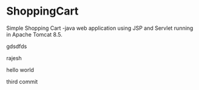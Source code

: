 # ShoppingCart
Simple Shopping Cart -java web application using JSP and Servlet running in Apache Tomcat 8.5.


gdsdfds

rajesh


hello world

third commit

